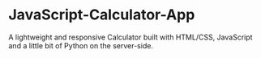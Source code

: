 # JavaScript-Calculator-App
A lightweight and responsive Calculator built with HTML/CSS, JavaScript and a little bit of Python on the server-side.
